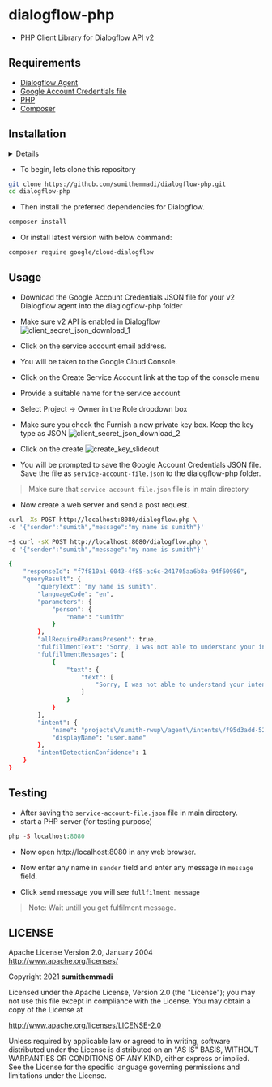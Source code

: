 # dialogflow-php
- PHP Client Library for Dialogflow API v2

## Requirements

* [Dialogflow Agent](https://dialogflow.com/docs/reference/v2-agent-setup)
* [Google Account Credentials file](https://cloud.google.com/docs/authentication/production)
* [PHP ](http://php.net/downloads.php)
* [Composer](https://getcomposer.org/)

## Installation
<details>
<h3 id="create-a-project">Create a project</h3>
<ul>
<li>To use services provided by Google Cloud, you must create a project. A project organizes all your Google Cloud resources. A project consists of a set of collaborators, enabled APIs (and other resources), monitoring tools, billing information, and authentication and access controls. You can create one project, or you can create multiple projects and use them to organize your Google Cloud resources in a resource hierarchy. When creating a project, take note of the project ID. You will need this ID to make API calls. For more information on projects, see the <a href="https://cloud.google.com/resource-manager/docs/creating-managing-projects">Resource Manager documentation</a>.</li>
<li><p>In the Google Cloud Console, on the project selector page, select or create a Google Cloud project,<a href="https://console.cloud.google.com/projectselector2/home/dashboard">Go to project selector</a></p>
<h3 id="enable-the-api">Enable the API</h3>
<blockquote>
<p>Note: You can skip this step if you are using the Dialogflow Console to create your project.
You must enable the Dialogflow API for your project. For more information on enabling APIs, see the Service Usage documentation.</p>
</blockquote>
</li>
<li><p><a href="https://console.cloud.google.com/flows/enableapi?apiid=dialogflow.googleapis.com">Enable the Dialogflow API</a></p>
<h3 id="create-a-service-account-and-download-the-private-key-file">Create a service account and download the private key file</h3>
<p>Create a service account:</p>
</li>
<li><p>In the Cloud Console, go to the Create service account page.</p>
</li>
<li><p><a href="https://console.cloud.google.com/projectselector/iam-admin/serviceaccounts/create?supportedpurview=project">Go to Create service account</a></p>
</li>
<li>Select a project.</li>
<li>In the Service account name field, enter a name. The Cloud Console fills in the <code>Service account ID</code> field based on this name.</li>
<li>In the Service account description field, enter a description. For example, <code>Service account for quickstart</code>.</li>
<li>Click Create and continue.</li>
<li><p>Click the Select a role field.</p>
</li>
<li><p>Under Quick access, click Basic, then click Owner.</p>
</li>
</ul>
<blockquote>
<p>Note: The Role field affects which resources your service account can access in your project. You can revoke these roles or grant additional roles later. In production environments, do not grant the Owner, Editor, or Viewer roles. Instead, grant a predefined role or custom role that meets your needs.</p>
<ul>
<li>Click Continue.</li>
<li>Click Done to finish creating the service account.</li>
<li>Do not close your browser window. You will use it in the next step.
Note: The Role field affects which resources your service account can access in your project. You can revoke these roles or grant additional roles later. In production environments, do not grant the Owner, Editor, or Viewer roles. Instead, grant a predefined role or custom role that meets your needs.</li>
<li>Click Continue.</li>
<li>Click Done to finish creating the service account.</li>
</ul>
</blockquote>
<ul>
<li>Do not close your browser window. You will use it in the next step.<h3 id="create-a-service-account-key-">Create a service account key:</h3>
</li>
</ul>
<p>In the Cloud Console, click the email address for the service account that you created.</p>
<ul>
<li>Click Keys.</li>
<li>Click Add key, then click Create new key.</li>
<li>Click Create. A JSON key file is downloaded to your computer.</li>
<li>Click Close.<h3 id="create-a-project">Create a project</h3>
</li>
<li>To use services provided by Google Cloud, you must create a project. A project organizes all your Google Cloud resources. A project consists of a set of collaborators, enabled APIs (and other resources), monitoring tools, billing information, and authentication and access controls. You can create one project, or you can create multiple projects and use them to organize your Google Cloud resources in a resource hierarchy. When creating a project, take note of the project ID. You will need this ID to make API calls. For more information on projects, see the <a href="https://cloud.google.com/resource-manager/docs/creating-managing-projects">Resource Manager documentation</a>.</li>
<li><p>In the Google Cloud Console, on the project selector page, select or create a Google Cloud project,<a href="https://console.cloud.google.com/projectselector2/home/dashboard">Go to project selector</a></p>
<h3 id="enable-the-api">Enable the API</h3>
<blockquote>
<p>Note: You can skip this step if you are using the Dialogflow Console to create your project.
You must enable the Dialogflow API for your project. For more information on enabling APIs, see the Service Usage documentation.</p>
</blockquote>
</li>
<li><p><a href="https://console.cloud.google.com/flows/enableapi?apiid=dialogflow.googleapis.com">Enable the Dialogflow API</a></p>
<h3 id="create-a-service-account-and-download-the-private-key-file">Create a service account and download the private key file</h3>
<p>Create a service account:</p>
</li>
<li><p>In the Cloud Console, go to the Create service account page.</p>
</li>
<li><p><a href="https://console.cloud.google.com/projectselector/iam-admin/serviceaccounts/create?supportedpurview=project">Go to Create service account</a></p>
</li>
<li>Select a project.</li>
<li>In the Service account name field, enter a name. The Cloud Console fills in the <code>Service account ID</code> field based on this name.</li>
<li>In the Service account description field, enter a description. For example, <code>Service account for quickstart</code>.</li>
<li>Click Create and continue.</li>
<li><p>Click the Select a role field.</p>
</li>
<li><p>Under Quick access, click Basic, then click Owner.</p>
</li>
</ul>
<blockquote>
<p>Note: The Role field affects which resources your service account can access in your project. You can revoke these roles or grant additional roles later. In production environments, do not grant the Owner, Editor, or Viewer roles. Instead, grant a predefined role or custom role that meets your needs.</p>
<ul>
<li>Click Continue.</li>
<li>Click Done to finish creating the service account.</li>
<li>Do not close your browser window. You will use it in the next step.
Note: The Role field affects which resources your service account can access in your project. You can revoke these roles or grant additional roles later. In production environments, do not grant the Owner, Editor, or Viewer roles. Instead, grant a predefined role or custom role that meets your needs.</li>
<li>Click Continue.</li>
<li>Click Done to finish creating the service account.</li>
</ul>
</blockquote>
<ul>
<li>Do not close your browser window. You will use it in the next step.<h3 id="create-a-service-account-key-">Create a service account key:</h3>
</li>
</ul>
<p>In the Cloud Console, click the email address for the service account that you created.</p>
<ul>
<li>Click Keys.</li>
<li>Click Add key, then click Create new key.</li>
<li>Click Create. A JSON key file is downloaded to your computer.</li>
<li>Click close </li>
</ul>

</details>



- To begin, lets clone this repository
```bash
git clone https://github.com/sumithemmadi/dialogflow-php.git
cd dialogflow-php
```
- Then  install the preferred dependencies for Dialogflow.

```bash
composer install
```

- Or install latest version with below command:
```bash
composer require google/cloud-dialogflow
```

## Usage
- Download the Google Account Credentials JSON file for your v2 Dialogflow agent into the diaglogflow-php folder

- Make sure v2 API is enabled in Dialogflow
![client_secret_json_download_1](https://user-images.githubusercontent.com/50250422/135780264-48c383ce-7942-418f-baf8-703b5257fd30.png)
- Click on the service account email address.
- You will be taken to the Google Cloud Console.
- Click on the Create Service Account link at the top of the console menu
- Provide a suitable name for the service account
- Select Project -> Owner in the Role dropdown box
- Make sure you check the Furnish a new private key box. Keep the key type as JSON
![client_secret_json_download_2](https://user-images.githubusercontent.com/50250422/135780322-ed003c6f-cf2e-47dd-9c0f-e176e90fc91c.png)
- Click on the create
![create_key_slideout](https://user-images.githubusercontent.com/50250422/135780443-9d351d03-405c-49a4-9317-9131bab92041.png)
- You will be prompted to save the Google Account Credentials JSON file. Save the file as `service-account-file.json` to the dialogflow-php folder.
> Make sure that `service-account-file.json` file is in  main directory
- Now create a web server and send a post request.
```sh
curl -Xs POST http://localhost:8080/dialogflow.php \
-d '{"sender":"sumith","message":"my name is sumith"}'
```
```sh
~$ curl -sX POST http://localhost:8080/dialogflow.php \
-d '{"sender":"sumith","message":"my name is sumith"}'

{
    "responseId": "f7f810a1-0043-4f85-ac6c-241705aa6b8a-94f60986",
    "queryResult": {
        "queryText": "my name is sumith",
        "languageCode": "en",
        "parameters": {
            "person": {
                "name": "sumith"
            }
        },
        "allRequiredParamsPresent": true,
        "fulfillmentText": "Sorry, I was not able to understand your intention . I'm trying to get better at this thing.",
        "fulfillmentMessages": [
            {
                "text": {
                    "text": [
                        "Sorry, I was not able to understand your intention . I'm trying to get better at this thing."
                    ]
                }
            }
        ],
        "intent": {
            "name": "projects\/sumith-rwup\/agent\/intents\/f95d3add-52fb-4119-87f0-e1717181173d",
            "displayName": "user.name"
        },
        "intentDetectionConfidence": 1
    }
}
```

## Testing
- After saving the `service-account-file.json` file in main directory.
- start a PHP server (for testing purpose)
```php
php -S localhost:8080
```
- Now open http://localhost:8080 in any web browser.

- Now enter any name in `sender` field and enter any message in `message` field.
- Click send message you will see `fullfilment message` 
> Note: Wait untill you get fulfilment message.

## LICENSE
   Apache License
   Version 2.0, January 2004
   http://www.apache.org/licenses/

   Copyright  2021  <b>sumithemmadi</b>

   Licensed under the Apache License, Version 2.0 (the "License");
   you may not use this file except in compliance with the License.
   You may obtain a copy of the License at

   http://www.apache.org/licenses/LICENSE-2.0

   Unless required by applicable law or agreed to in writing, software
   distributed under the License is distributed on an "AS IS" BASIS,
   WITHOUT WARRANTIES OR CONDITIONS OF ANY KIND, either express or implied.
   See the License for the specific language governing permissions and
   limitations under the License.

